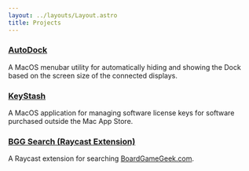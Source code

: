 ```yaml
---
layout: ../layouts/Layout.astro
title: Projects
---
```


### [AutoDock](https://github.com/ghall89/AutoDock)

A MacOS menubar utility for automatically hiding and showing the Dock based on the screen size of the connected displays.

### [KeyStash](https://github.com/ghall89/KeyStash)

A MacOS application for managing software license keys for software purchased outside the Mac App Store.

### [BGG Search (Raycast Extension)](https://www.raycast.com/graham_hall/board-game-geek)

A Raycast extension for searching [BoardGameGeek.com](https://boardgamegeek.com).
